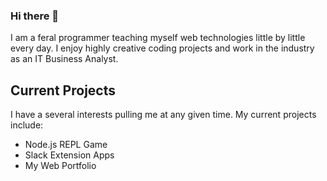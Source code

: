 ### Hi there 👋

I am a feral programmer teaching myself web technologies little by little every day.
I enjoy highly creative coding projects and work in the industry as an IT Business Analyst.

## Current Projects

I have a several interests pulling me at any given time. 
My current projects include:

- Node.js REPL Game
- Slack Extension Apps
- My Web Portfolio

<!--
**jmdimmick/jmdimmick** is a ✨ _special_ ✨ repository because its `README.md` (this file) appears on your GitHub profile.

Here are some ideas to get you started:

- 🔭 I’m currently working on ...
- 🌱 I’m currently learning ...
- 👯 I’m looking to collaborate on ...
- 🤔 I’m looking for help with ...
- 💬 Ask me about ...
- 📫 How to reach me: ...
- 😄 Pronouns: ...
- ⚡ Fun fact: ...
-->
